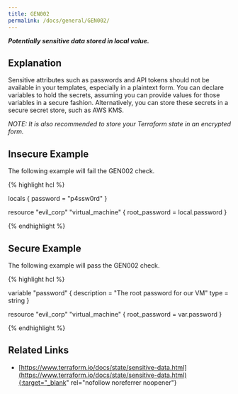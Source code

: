 ```yaml
---
title: GEN002
permalink: /docs/general/GEN002/
---
```


***Potentially sensitive data stored in local value.***

## Explanation


Sensitive attributes such as passwords and API tokens should not be available in your templates, especially in a plaintext form. You can declare variables to hold the secrets, assuming you can provide values for those variables in a secure fashion. Alternatively, you can store these secrets in a secure secret store, such as AWS KMS.

*NOTE: It is also recommended to store your Terraform state in an encrypted form.*


## Insecure Example

The following example will fail the GEN002 check.

{% highlight hcl %}

locals {
  password = "p4ssw0rd"
}

resource "evil_corp" "virtual_machine" {
	root_password = local.password
}

{% endhighlight %}

## Secure Example

The following example will pass the GEN002 check.

{% highlight hcl %}

variable "password" {
  description = "The root password for our VM"
  type        = string
}

resource "evil_corp" "virtual_machine" {
	root_password = var.password
}

{% endhighlight %}

## Related Links


- [https://www.terraform.io/docs/state/sensitive-data.html](https://www.terraform.io/docs/state/sensitive-data.html){:target="_blank" rel="nofollow noreferrer noopener"}

